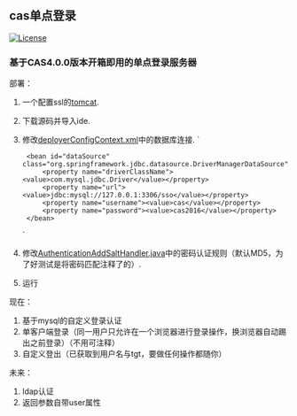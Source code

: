 ## cas单点登录

[![License](https://img.shields.io/badge/license-Apache%202-4EB1BA.svg?style=flat-square)](https://www.apache.org/licenses/LICENSE-2.0.html)

### 基于CAS4.0.0版本开箱即用的单点登录服务器
部署：

1. 一个配置ssl的[tomcat](https://www.baidu.com).
2. 下载源码并导入ide.
3. 修改[deployerConfigContext.xml]()中的数据库连接.
    `
    
        <bean id="dataSource" class="org.springframework.jdbc.datasource.DriverManagerDataSource">
            <property name="driverClassName"><value>com.mysql.jdbc.Driver</value></property>
            <property name="url"><value>jdbc:mysql://127.0.0.1:3306/sso</value></property>
            <property name="username"><value>cas</value></property>
            <property name="password"><value>cas2016</value></property>
        </bean>
    `
4. 修改[AuthenticationAddSaltHandler.java]()中的密码认证规则（默认MD5，为了好测试是将密码匹配注释了的）. 
5. 运行

现在：

1. 基于mysql的自定义登录认证
2. 单客户端登录（同一用户只允许在一个浏览器进行登录操作，换浏览器自动踢出之前登录）（不用可注释）
3. 自定义登出（已获取到用户名与tgt，要做任何操作都随你）

未来：

1. ldap认证
2. 返回参数自带user属性